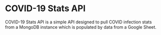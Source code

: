# COVID-19 Stats API

COVID-19 Stats API is a simple API designed to pull COVID infection stats from a MongoDB instance which is populated by data from a Google Sheet. 
